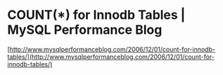 <!--
id: 20249196
link: http://tumblr.atmos.org/post/20249196/count-for-innodb-tables-mysql-performance-blog
slug: count-for-innodb-tables-mysql-performance-blog
date: Mon Nov 26 2007 10:39:09 GMT-0800 (PST)
publish: 2007-11-026
tags: 
title:   COUNT(*) for Innodb Tables | MySQL Performance Blog
-->


  COUNT(*) for Innodb Tables | MySQL Performance Blog
=====================================================

[http://www.mysqlperformanceblog.com/2006/12/01/count-for-innodb-tables/](http://www.mysqlperformanceblog.com/2006/12/01/count-for-innodb-tables/)


